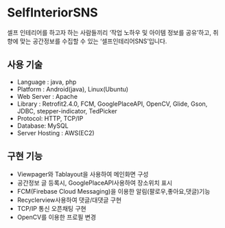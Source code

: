 # SelfInteriorSNS
 셀프 인테리어를 하고자 하는 사람들끼리 ‘작업 노하우 및 아이템 정보를 공유’하고, 취향에 맞는 공간정보를 수집할 수 있는 ‘셀프인테리어SNS’입니다. 

## 사용 기술
* Language : java, php
* Platform : Android(java), Linux(Ubuntu)
* Web Server : Apache
* Library : Retrofit2.4.0, FCM, GooglePlaceAPI, OpenCV, Glide, Gson, JDBC,
            stepper-indicator, TedPicker
* Protocol: HTTP, TCP/IP
* Database: MySQL
* Server Hosting : AWS(EC2)


## 구현 기능
* Viewpager와 Tablayout을 사용하여 메인화면 구성
* 공간정보 글 등록시, GooglePlaceAPI사용하여 장소위치 표시
* FCM(Firebase Cloud Messaging)을 이용한 알림(팔로우,좋아요,댓글)기능
* Recyclerview사용하여 댓글/대댓글 구현
* TCP/IP 통신 오픈채팅 구현
* OpenCV를 이용한 프로필 변경
